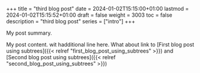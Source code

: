 +++
title = "third blog post"
date = 2024-01-02T15:15:00+01:00
lastmod = 2024-01-02T15:15:52+01:00
draft = false
weight = 3003
toc = false
description = "third blog post"
series = ["intro"]
+++

My post summary.

<!--more-->

My post content. wit hadditional line here. What about link to [First blog post using subtrees]({{< relref "first_blog_post_using_subtrees" >}}) and [Second blog post using subtrees]({{< relref "second_blog_post_using_subtrees" >}})
